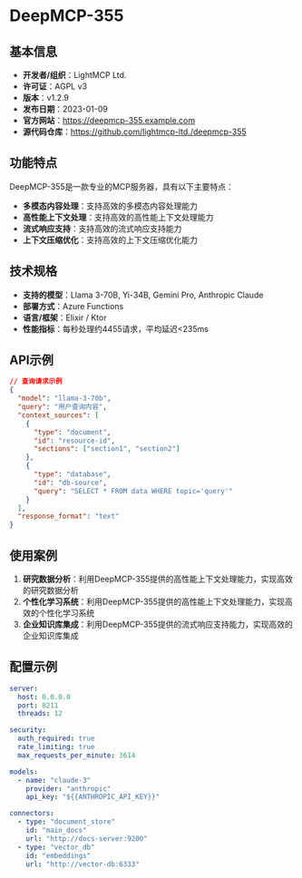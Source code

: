 # DeepMCP-355

## 基本信息

- **开发者/组织**：LightMCP Ltd.
- **许可证**：AGPL v3
- **版本**：v1.2.9
- **发布日期**：2023-01-09
- **官方网站**：https://deepmcp-355.example.com
- **源代码仓库**：https://github.com/lightmcp-ltd./deepmcp-355

## 功能特点

DeepMCP-355是一款专业的MCP服务器，具有以下主要特点：

- **多模态内容处理**：支持高效的多模态内容处理能力
- **高性能上下文处理**：支持高效的高性能上下文处理能力
- **流式响应支持**：支持高效的流式响应支持能力
- **上下文压缩优化**：支持高效的上下文压缩优化能力


## 技术规格

- **支持的模型**：Llama 3-70B, Yi-34B, Gemini Pro, Anthropic Claude
- **部署方式**：Azure Functions
- **语言/框架**：Elixir / Ktor
- **性能指标**：每秒处理约4455请求，平均延迟<235ms

## API示例

```json
// 查询请求示例
{
  "model": "llama-3-70b",
  "query": "用户查询内容",
  "context_sources": [
    {
      "type": "document",
      "id": "resource-id",
      "sections": ["section1", "section2"]
    },
    {
      "type": "database",
      "id": "db-source",
      "query": "SELECT * FROM data WHERE topic='query'"
    }
  ],
  "response_format": "text"
}
```

## 使用案例

1. **研究数据分析**：利用DeepMCP-355提供的高性能上下文处理能力，实现高效的研究数据分析
2. **个性化学习系统**：利用DeepMCP-355提供的高性能上下文处理能力，实现高效的个性化学习系统
3. **企业知识库集成**：利用DeepMCP-355提供的流式响应支持能力，实现高效的企业知识库集成


## 配置示例

```yaml
server:
  host: 0.0.0.0
  port: 8211
  threads: 12

security:
  auth_required: true
  rate_limiting: true
  max_requests_per_minute: 3614

models:
  - name: "claude-3"
    provider: "anthropic"
    api_key: "${{ANTHROPIC_API_KEY}}"

connectors:
  - type: "document_store"
    id: "main_docs"
    url: "http://docs-server:9200"
  - type: "vector_db"
    id: "embeddings"
    url: "http://vector-db:6333"
```